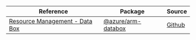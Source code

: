 | Reference | Package | Source |
|---|---|---|
|[Resource Management - Data Box](arm-databox-readme)|[@azure/arm-databox](https://www.npmjs.com/package/@azure/arm-databox)|[Github](https://github.com/Azure/azure-sdk-for-js/blob/main/sdk/databox/arm-databox)|
